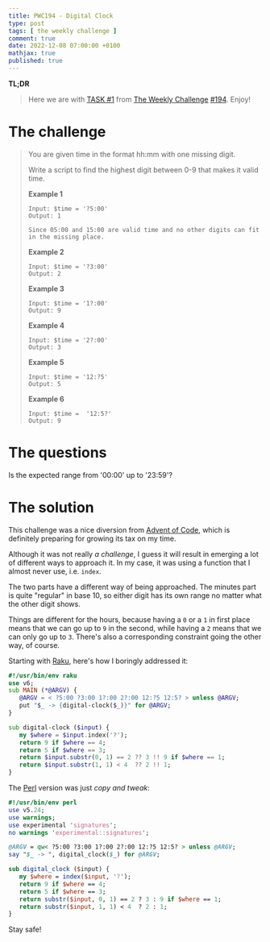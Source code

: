 ```yaml
---
title: PWC194 - Digital Clock
type: post
tags: [ the weekly challenge ]
comment: true
date: 2022-12-08 07:00:00 +0100
mathjax: true
published: true
---
```


**TL;DR**

> Here we are with [TASK #1][] from [The Weekly Challenge][]
> [#194][]. Enjoy!

# The challenge

> You are given time in the format hh:mm with one missing digit.
>
> Write a script to find the highest digit between 0-9 that makes it
> valid time.
>
> **Example 1**
>
>     Input: $time = '?5:00'
>     Output: 1
>
>     Since 05:00 and 15:00 are valid time and no other digits can fit in the missing place.
>
> **Example 2**
>
>     Input: $time = '?3:00'
>     Output: 2
>
> **Example 3**
>
>     Input: $time = '1?:00'
>     Output: 9
>
> **Example 4**
>
>     Input: $time = '2?:00'
>     Output: 3
>
> **Example 5**
>
>     Input: $time = '12:?5'
>     Output: 5
>
> **Example 6**
>
>     Input: $time =  '12:5?'
>     Output: 9

# The questions

Is the expected range from '00:00' up to '23:59'?

# The solution

This challenge was a nice diversion from [Advent of Code][], which is
definitely preparing for growing its tax on my time.

Although it was not really *a challenge*, I guess it will result in
emerging a lot of different ways to approach it. In my case, it was
using a function that I almost never use, i.e. `index`.

The two parts have a different way of being approached. The minutes part
is quite "regular" in base 10, so either digit has its own range no
matter what the other digit shows.

Things are different for the hours, because having a `0` or a `1` in
first place means that we can go up to `9` in the second, while having a
`2` means that we can only go up to `3`. There's also a corresponding
constraint going the other way, of course.

Starting with [Raku][], here's how I boringly addressed it:

```raku
#!/usr/bin/env raku
use v6;
sub MAIN (*@ARGV) {
   @ARGV = < ?5:00 ?3:00 1?:00 2?:00 12:?5 12:5? > unless @ARGV;
   put "$_ -> {digital-clock($_)}" for @ARGV;
}

sub digital-clock ($input) {
   my $where = $input.index('?');
   return 9 if $where == 4;
   return 5 if $where == 3;
   return $input.substr(0, 1) == 2 ?? 3 !! 9 if $where == 1;
   return $input.substr(1, 1) < 4  ?? 2 !! 1;
}
```

The [Perl][] version was just *copy and tweak*:

```perl
#!/usr/bin/env perl
use v5.24;
use warnings;
use experimental 'signatures';
no warnings 'experimental::signatures';

@ARGV = qw< ?5:00 ?3:00 1?:00 2?:00 12:?5 12:5? > unless @ARGV;
say "$_ -> ", digital_clock($_) for @ARGV;

sub digital_clock ($input) {
   my $where = index($input, '?');
   return 9 if $where == 4;
   return 5 if $where == 3;
   return substr($input, 0, 1) == 2 ? 3 : 9 if $where == 1;
   return substr($input, 1, 1) < 4  ? 2 : 1;
}
```

Stay safe!

[The Weekly Challenge]: https://theweeklychallenge.org/
[#194]: https://theweeklychallenge.org/blog/perl-weekly-challenge-194/
[TASK #1]: https://theweeklychallenge.org/blog/perl-weekly-challenge-194/#TASK1
[Perl]: https://www.perl.org/
[Raku]: https://raku.org/
[manwar]: http://www.manwar.org/
[Advent of Code]: https://adventofcode.com/
